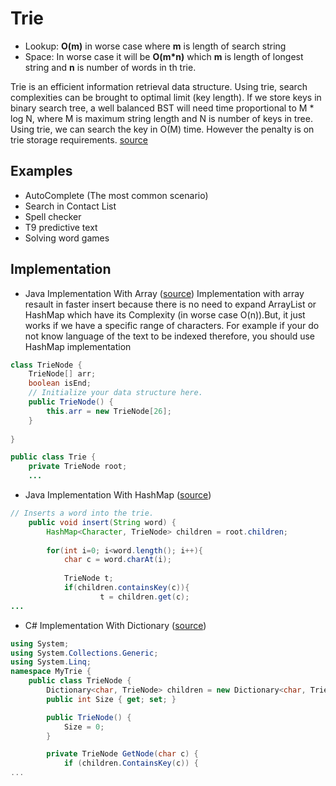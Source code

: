 # Trie
- Lookup: **O(m)** in worse case where **m** is length of search string
- Space: In worse case it will be **O(m*n)** which **m** is length of longest string and **n** is number of words in th trie.

Trie is an efficient information retrieval data structure. Using trie, search complexities can be brought to optimal limit (key length). If we store keys in binary search tree, a well balanced BST will need time proportional to M * log N, where M is maximum string length and N is number of keys in tree. Using trie, we can search the key in O(M) time. However the penalty is on trie storage requirements. [source](http://www.geeksforgeeks.org/trie-insert-and-search/)

## Examples
- AutoComplete (The most common scenario)
- Search in Contact List
- Spell checker
- T9 predictive text
- Solving word games


## Implementation

- Java Implementation With Array ([source](source/TrieImplementationWithJava.java))
Implementation with array resault in faster insert because there is no need to expand ArrayList or HashMap which have its Complexity (in worse case O(n)).But, it just works if we have a specific range of characters. For example if your do not know language of the text to be indexed therefore, you should use HashMap implementation
```Java
class TrieNode {
    TrieNode[] arr;
    boolean isEnd;
    // Initialize your data structure here.
    public TrieNode() {
        this.arr = new TrieNode[26];
    }
 
}

public class Trie {
    private TrieNode root; 
    ...
```

- Java Implementation With HashMap ([source](TrieIMplementationWithHashMap.java))

```Java
// Inserts a word into the trie.
    public void insert(String word) {
        HashMap<Character, TrieNode> children = root.children;
 
        for(int i=0; i<word.length(); i++){
            char c = word.charAt(i);
 
            TrieNode t;
            if(children.containsKey(c)){
                    t = children.get(c);
...
```

- C# Implementation With Dictionary ([source](https://gist.github.com/benyblack/23cfeda6772b3d54c69139d4d2064604))
```csharp
using System;
using System.Collections.Generic;
using System.Linq;
namespace MyTrie {
    public class TrieNode {
        Dictionary<char, TrieNode> children = new Dictionary<char, TrieNode>();
        public int Size { get; set; }

        public TrieNode() {
            Size = 0;
        }

        private TrieNode GetNode(char c) {
            if (children.ContainsKey(c)) {
...
```